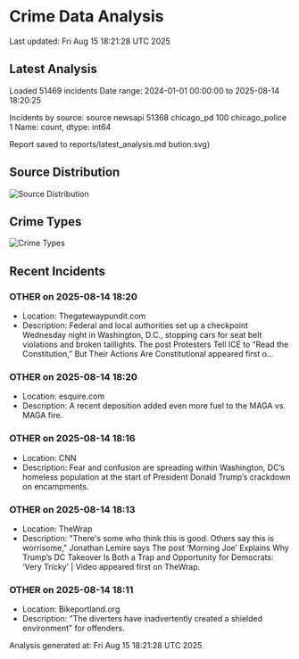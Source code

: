 # Crime Data Analysis
Last updated: Fri Aug 15 18:21:28 UTC 2025

## Latest Analysis

Loaded 51469 incidents
Date range: 2024-01-01 00:00:00 to 2025-08-14 18:20:25

Incidents by source:
source
newsapi           51368
chicago_pd          100
chicago_police        1
Name: count, dtype: int64

Report saved to reports/latest_analysis.md
bution.svg)

## Source Distribution
![Source Distribution](images/source_distribution.svg)

## Crime Types
![Crime Types](images/crime_types.svg)

## Recent Incidents

### OTHER on 2025-08-14 18:20
- Location: Thegatewaypundit.com
- Description: Federal and local authorities set up a checkpoint Wednesday night in Washington, D.C., stopping cars for seat belt violations and broken taillights.
The post Protesters Tell ICE to “Read the Constitution,” But Their Actions Are Constitutional appeared first o…


### OTHER on 2025-08-14 18:20
- Location: esquire.com
- Description: A recent deposition added even more fuel to the MAGA vs. MAGA fire.


### OTHER on 2025-08-14 18:16
- Location: CNN
- Description: Fear and confusion are spreading within Washington, DC’s homeless population at the start of President Donald Trump’s crackdown on encampments.


### OTHER on 2025-08-14 18:13
- Location: TheWrap
- Description: "There's some who think this is good. Others say this is worrisome," Jonathan Lemire says
The post ‘Morning Joe’ Explains Why Trump’s DC Takeover Is Both a Trap and Opportunity for Democrats: ‘Very Tricky’ | Video appeared first on TheWrap.


### OTHER on 2025-08-14 18:11
- Location: Bikeportland.org
- Description: "The diverters have inadvertently created a shielded environment" for offenders.

Analysis generated at: Fri Aug 15 18:21:28 UTC 2025
